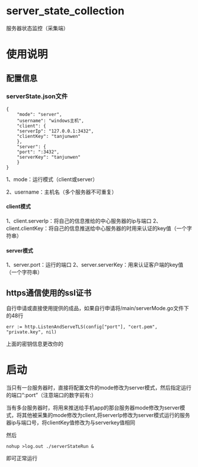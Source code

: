 # server_state_collection

服务器状态监控（采集端）

# 使用说明

## 配置信息

### serverState.json文件

    {
        "mode": "server",
        "username": "windows主机",
        "client": {
        "serverIp": "127.0.0.1:3432",
        "clientKey": "tanjunwen"
        },
        "server": {
        "port": ":3432",
        "serverKey": "tanjunwen"
        }
    }
1、mode：运行模式（client或server）

2、username：主机名（多个服务器不可重复）

#### client模式
1、client.serverIp：将自己的信息推给的中心服务器的ip与端口
2、client.clientKey：将自己的信息推送给中心服务器的时用来认证的key值（一个字符串）

#### server模式
1、server.port：运行的端口
2、server.serverKey：用来认证客户端的key值（一个字符串）

## https通信使用的ssl证书

自行申请或直接使用提供的成品，如果自行申请将/main/serverMode.go文件下的48行

    err := http.ListenAndServeTLS(config["port"], "cert.pem", "private.key", nil)
上面的密钥信息更改你的


# 启动
当只有一台服务器时，直接将配置文件的mode修改为server模式，然后指定运行的端口“:port”（注意端口的数字前有:）

当有多台服务器时，将用来推送给手机app的那台服务器mode修改为server模式，将其他被采集的mode修改为client,将serverIp修改为server模式运行的服务器ip与端口号，将clientKey值修改为与serverkey值相同

然后

    nohup >log.out ./serverStateRun &
即可正常运行